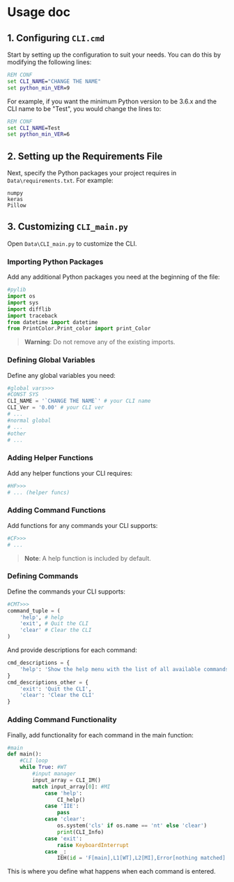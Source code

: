# Usage doc

## 1. Configuring `CLI.cmd`

Start by setting up the configuration to suit your needs. You can do this by modifying the following lines:

```bat
REM CONF
set CLI_NAME="CHANGE THE NAME" 
set python_min_VER=9
```

For example, if you want the minimum Python version to be 3.6.x and the CLI name to be "Test", you would change the lines to:

```bat
REM CONF
set CLI_NAME=Test
set python_min_VER=6 
```

## 2. Setting up the Requirements File

Next, specify the Python packages your project requires in `Data\requirements.txt`. For example:

```requirements
numpy
keras
Pillow
```

## 3. Customizing `CLI_main.py`

Open `Data\CLI_main.py` to customize the CLI.

### Importing Python Packages

Add any additional Python packages you need at the beginning of the file:

```python
#pylib
import os
import sys
import difflib
import traceback
from datetime import datetime
from PrintColor.Print_color import print_Color
```

> **Warning**: Do not remove any of the existing imports.

### Defining Global Variables

Define any global variables you need:

```python
#global vars>>>
#CONST SYS
CLI_NAME = '`CHANGE THE NAME`' # your CLI name
CLI_Ver = '0.00' # your CLI ver
# ...
#normal global
# ...
#other
# ...
```

### Adding Helper Functions

Add any helper functions your CLI requires:

```python
#HF>>>
# ... (helper funcs)
```

### Adding Command Functions

Add functions for any commands your CLI supports:

```python
#CF>>>
# ...
```

> **Note**: A help function is included by default.

### Defining Commands

Define the commands your CLI supports:

```python
#CMT>>>
command_tuple = (
    'help', # help
    'exit', # Quit the CLI
    'clear' # Clear the CLI
)
```

And provide descriptions for each command:

```python
cmd_descriptions = {
    'help': 'Show the help menu with the list of all available commands'
}
cmd_descriptions_other = {
    'exit': 'Quit the CLI',
    'clear': 'Clear the CLI'
}
```

### Adding Command Functionality

Finally, add functionality for each command in the main function:

```python
#main
def main():
    #CLI loop
    while True: #WT
        #input manager
        input_array = CLI_IM()
        match input_array[0]: #MI
            case 'help':
                CI_help() 
            case 'IIE':
                pass
            case 'clear':
                os.system('cls' if os.name == 'nt' else 'clear')
                print(CLI_Info)
            case 'exit':
                raise KeyboardInterrupt
            case _:
                IEH(id = 'F[main],L1[WT],L2[MI],Error[nothing matched]', stop = False, DEV = False)
```

This is where you define what happens when each command is entered.
